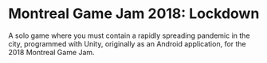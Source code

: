 # Montreal Game Jam 2018: Lockdown
A solo game where you must contain a rapidly spreading pandemic in the city, programmed with Unity, originally as an Android application, for the 2018 Montreal Game Jam.

